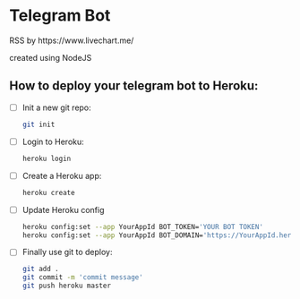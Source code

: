 <div>
<h1>Telegram Bot</h1>
<p>RSS by https://www.livechart.me/</p>
<p>created using NodeJS</p>  
</div>

## How to deploy your telegram bot to Heroku:

- [ ] Init a new git repo:
  ```bash
  git init
  ```
- [ ] Login to Heroku:
  ```bash
  heroku login
  ```
- [ ] Create a Heroku app:
  ```bash
  heroku create
  ```
- [ ] Update Heroku config
  ```bash
  heroku config:set --app YourAppId BOT_TOKEN='YOUR BOT TOKEN'
  heroku config:set --app YourAppId BOT_DOMAIN='https://YourAppId.herokuapp.com'
  ```
- [ ] Finally use git to deploy:
  ```bash
  git add .
  git commit -m 'commit message'
  git push heroku master
  ```

